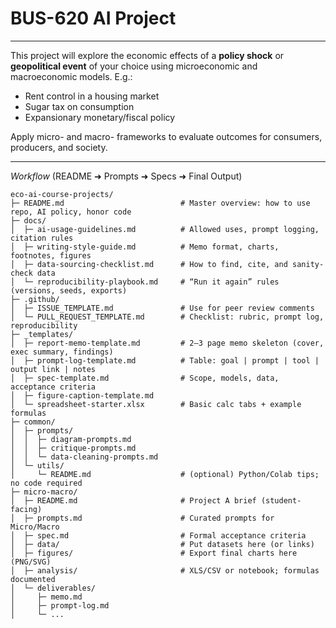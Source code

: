 # BUS-620 AI Project 
----

This project will explore the economic effects of a **policy shock** or **geopolitical event** of your choice using microeconomic and macroeconomic models.
E.g.:
- Rent control in a housing market  
- Sugar tax on consumption  
- Expansionary monetary/fiscal policy  

Apply micro- and macro- frameworks to evaluate outcomes for consumers, producers, and society.

----

*Workflow* (README ➜ Prompts ➜ Specs ➜ Final Output)

```
eco-ai-course-projects/
├─ README.md                          # Master overview: how to use repo, AI policy, honor code
├─ docs/
│  ├─ ai-usage-guidelines.md          # Allowed uses, prompt logging, citation rules
│  ├─ writing-style-guide.md          # Memo format, charts, footnotes, figures
│  ├─ data-sourcing-checklist.md      # How to find, cite, and sanity-check data
│  └─ reproducibility-playbook.md     # “Run it again” rules (versions, seeds, exports)
├─ .github/
│  ├─ ISSUE_TEMPLATE.md               # Use for peer review comments
│  └─ PULL_REQUEST_TEMPLATE.md        # Checklist: rubric, prompt log, reproducibility
├─ _templates/
│  ├─ report-memo-template.md         # 2–3 page memo skeleton (cover, exec summary, findings)
│  ├─ prompt-log-template.md          # Table: goal | prompt | tool | output link | notes
│  ├─ spec-template.md                # Scope, models, data, acceptance criteria
│  ├─ figure-caption-template.md
│  └─ spreadsheet-starter.xlsx        # Basic calc tabs + example formulas
├─ common/
│  ├─ prompts/
│  │  ├─ diagram-prompts.md
│  │  ├─ critique-prompts.md
│  │  └─ data-cleaning-prompts.md
│  └─ utils/
│     └─ README.md                    # (optional) Python/Colab tips; no code required
├─ micro-macro/
│  ├─ README.md                       # Project A brief (student-facing)
│  ├─ prompts.md                      # Curated prompts for Micro/Macro
│  ├─ spec.md                         # Formal acceptance criteria
│  ├─ data/                           # Put datasets here (or links)
│  ├─ figures/                        # Export final charts here (PNG/SVG)
│  ├─ analysis/                       # XLS/CSV or notebook; formulas documented
│  └─ deliverables/
│     ├─ memo.md
│     ├─ prompt-log.md
│     └─ ...
```

